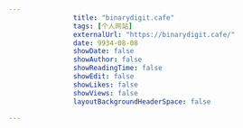---
                title: "binarydigit.cafe"
                tags: [个人网站]
                externalUrl: "https://binarydigit.cafe/"
                date: 9934-08-08
                showDate: false
                showAuthor: false
                showReadingTime: false
                showEdit: false
                showLikes: false
                showViews: false
                layoutBackgroundHeaderSpace: false
                ---

